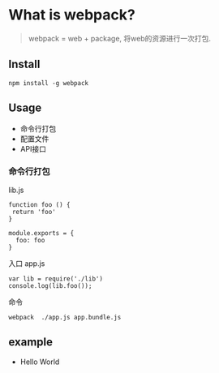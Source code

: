 # What is webpack?
> webpack = web + package, 将web的资源进行一次打包.


## Install

```
npm install -g webpack
```

## Usage
- 命令行打包
- 配置文件
- API接口


### 命令行打包

lib.js
```
function foo () {
 return 'foo'
}

module.exports = {
  foo: foo
}
```

入口 app.js
```
var lib = require('./lib')
console.log(lib.foo());
```
命令

```
webpack  ./app.js app.bundle.js
```


## example

- Hello World